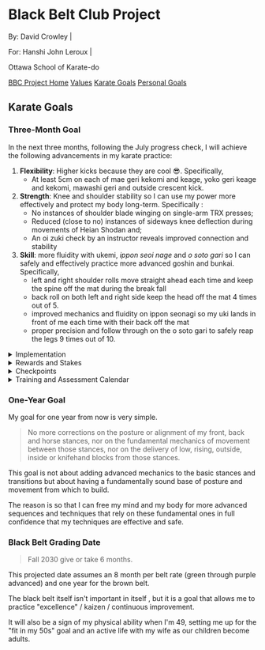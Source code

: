<link rel="stylesheet" href="bbc-style.css">

<div class="bbc-title" markdown='1'>

# Black Belt Club Project

<div class="bbc-meta" markdown='1'>

By: David Crowley \|

For: Hanshi John Leroux \|

Ottawa School of Karate-do

</div>

<div class="bbc-menu">

<a href="/pages/bbc/landing.html">BBC Project Home</a>
<a href="/pages/bbc/values.html">Values</a>
<a class="active" href="/pages/bbc/karate.html">Karate Goals</a>
<a href="/pages/bbc/personal.html">Personal Goals</a>

</div>

</div>

<h2 id="bbc-karate">Karate Goals</h2>

<div class="tile-box">

<div markdown='1'>

### Three-Month Goal

In the next three months, following the July progress check, I will achieve the following advancements in my karate practice:

1. **Flexibility**: Higher kicks because they are cool 😎. Specifically,
   - At least 5cm on each of mae geri kekomi and keage, yoko geri keage and kekomi, mawashi geri and outside crescent kick.
2. **Strength**: Knee and shoulder stability so I can use my power more effectively and protect my body long-term. Specifically :
   - No instances of shoulder blade winging on single-arm TRX presses;
   - Reduced (close to no) instances of sideways knee deflection during movements of Heian Shodan and;
   - An oi zuki check by an instructor reveals improved connection and stability
3. **Skill**: more fluidity with ukemi, _ippon seoi nage_ and _o soto gari_ so I can safely and effectively practice more advanced goshin and bunkai. Specifically,
   - left and right shoulder rolls move straight ahead each time and keep the spine off the mat during the break fall
   - back roll on both left and right side keep the head off the mat 4 times out of 5.
   - improved mechanics and fluidity on ippon seonagi so my uki lands in front of me each time with their back off the mat
   - proper precision and follow through on the o soto gari to safely reap the legs 9 times out of 10.

<details>

<summary>Implementation</summary>

<div markdown='1'>

#### Kicks

Gabriel Vargas has been an inspiration for me recently and has many excellent kick mobility tutorials to choose from. I will work on one or another of the following for several weeks at a time, switching based on progress, observed need and simple variety.

> [3 Exercises That Fix 90% Of High Kick Struggles](https://youtu.be/o4FUCiew7zU?si=ARj1r7cBnAUOGBxY&t=145)
>
> Exercice list
>
> 1. Raised hamstring stretch (toes up, drop chest) -> Pivot to side kick position and raise kicking leg -> Pivot to quad/hip flexor stretch/Bulgarian squat
>    - 10x per leg
>    - Adjust starting height: higher = harder
> 2. Frog pose with legs in 90 degrees, calves parallel : rock back and forth 3x -> windsheild wipers 3x per side -> pivot to quick glute stretch/child pose 1x per > side
>    - 10x
> 3. Standing, supported kick stretch with standing foot pivoted out : pull knee up with free hand with heel raised to the side -> extend lower leg to full round kick -> release leg and raise straight leg for height, using momentum -> snap kick
>    - each exercice 3x
>    - set of 10

Other workouts by Gabriel Varga :

- [Hip Mobility Routine For Better Kicks](https://youtu.be/Cg5WmMCK6pE?si=SvqnnAPJGbPC__xF&t=75)
- [How To Get HIGHER Kicks](https://youtu.be/IbVjc1Kl0lI?si=xQe8mcRQIWsAxkGd&t=120)

#### Strength

I have two approaches here: one is general bullet-proofing and the other is hip mechanics and karate coordination.

For **bullet-proofing**, I will pick up the ATG Coaching Zero program I used before in the years before joining the dojo.

> - [ATG Online Coaching Website](https://www.atgonlinecoaching.com/)
> - [ATG Blog](https://www.atgonlinecoaching.com/articles)
>
> Exercise list (combines part of the upper body workout and all of the lower body workout)
>
> - Upper body superset : TRX single arm press -> TRX inverted row -> Band pull aparts
>   - 10 reps per exercise
>   - 2-3 sets
>   - band pull apart variations :
>     - with thumbs pointed back;
>     - start from high and bring down to chest as you pull;
>     - replace with 3 sets of 10 band face-pulls;
>     - replace with seated shoulder cuff rotations (elbow on knee, arm at 90 degrees, with dumbell: 3x 10 reps each side)
> - 10x 1min reverse steps with band
> - 25x tibialis raise
> - 25x straight leg (gastroc) calf raise -> progess to single-leg
> - 25x tibialis raise
> - 25x knees over toes calf (soleus) raise -> progress to single-leg
> - 25x Patrick step (standing forward reach on one leg)
> - 5x ATG split squat per side x5 sets
> - Mobility superset (2-3sets) : 30x elephant walk -> (1 min) L-sit progressions -> Couch stretch

For **hip mechanics and coordination**, I have found a great Shotokan dojo in France lead by Bertrand Jaillet that produced many kihon tutorials during the pandemic. I will use a select few for hip strenthening, movement pattern improvement and whole-body coordination.

> [JKA karaté training : 30mn pour entraîner vos hanches en SHOTOKAN KARATE DO VIDEO N°65](https://youtu.be/HGoypg7LMng?si=PpQFQp9arl_TY3Zn)
>
> Exercise sequence based on _zenkutsu dachi_ that progressively integrates punching and blocking mechanics for full-body coordination.

Other tutorials by Bertrand Jaillet:

- [JKA Karaté training : STRETCHING SHOTOKAN KARATE-DO vidéo n°7](https://youtu.be/ee8XHa7fuzM?si=cw9jo5ar_v72fM84)
- [JKA karaté training : CONTRÔLE DES GENOUX, HANCHES ET POSITIONS](https://youtu.be/p23lsymbAlU?si=5j30eqfhS06jO8Wm)


#### Skill

For training skill, it is simply a matter of practicing my breakfalls and my throws on the mat after class and getting feedback from my _uki_, from the instructors and from analysing film myself.

</div>

</details>


<details>

<summary>Rewards and Stakes</summary>

<div markdown='1'>

#### Rewards

The absolute top reward will be that bullet-proofed, coordinated body that can continue practicing karate and a wide variety of other physical activities into the foreseeable future. Notably, I can have confidence that my body will be able to handle the ongoing journey towards my black belt.

For small, routine achievements, I will have:

- journal entries
- verbal self-affirmations
- a progress board filled with stars

For a larger reward if I hit more than 80% of my planned workouts, I would get a [Bells of Steel kettlebell](https://www.amazon.ca/Adjustable-Bells-Steel-Internally-Loaded-Competition/dp/B0D38BLJQW) as an upgrade to the 25lb ones I currently have.

#### Stakes

Again, the biggest stakes of failure are not sufficiently building my physical capacity and having to drop the intensity of my training, and possibly reducing load in other aspects of my life. I really get grumpy and restless when I'm injured! Nobody wants that!

As forfeits :

- for missing a single workout: 30 minutes less evening entertainment, converted to an earlier bedtime that day and an earlier rise the next morning.
- for missing 2 workouts in a week: zero screen-time in the evening plus the single-workout forfeit
- for missing more than 20% of workouts from one check-point to the next: the above 2-miss forfeit applies automatically for the next week.

The aim here is to annoy me while also providing space for rest and potentially building better sleep habits as a by-product of this karate goal.

</div>

</details>

<details>

<summary>Checkpoints</summary>

<div markdown='1'>

#### Test for Progress on Kicks

> - Place a mark or a piece of tape on wall at the height reached from a fixed distance for each kick

#### Test for Progress on Stability

> - Shoulder: random self-check with free hand during TRX press
> - Knee: film Heian Shodan and count lateral deflections
> - Oi zuki: check by instructor for alignment and stability

#### Test for Progress on Skill

> - Shoulder roll to side break fall: film and count number/degree of deflection from staight line
> - Back roll: film and count number of head contacts
> - Ippon seoi nage = challenge instructor for a grade

</div>

</details>

<details>

<summary>Training and Assessment Calendar</summary>

<div markdown='1'>

For this short-term goal, I have the following base calendar:

| Day                         |    Time    | Workout                          |
| --------------------------- | :--------: | -------------------------------- |
| Sunday                      | 7am-8:15am | ATG strength-through-length      |
| Monday                      | 9pm-9:30pm | Bertrand Jaillet stance work     |
| Tuesday, Thursday, Saturday | 8:30pm-9pm | Ukemi and throw work after class |
| Wednesday, Friday           | 7am-7:15am | Gabriel Vargas kick routine      |

Considering various conflicts for vacation and child care, this amounts to the following goals for the 14-week period starting on Sunday, July 20th, 2025 and ending on Saturday, October 25th, 2025.

| Workout                        | Count |
| ------------------------------ | :---: |
| Stability (ATG)                |  11   |
| Stance (Bertrand Jaillet)      |  13   |
| Kick mobility (Gabriel Vargas) |  21   |
| Ukemi and throws               |  24   |

The planned workouts include the following assessment sessions:

| Week | Assessment name             | Date | Note |
| :--: | --------------------------- | :-: | -- |
|  1   | Baseline values             | Jul. 20-26 | |
|  3   | Quarter of the way          | Aug. 10 | except skill |
|  7   | Midpoint and progress check | Sep. 2-8 | |
|  14  | Final check                 | Oct. 19-25 | |

</div>

</details>

</div>

<div markdown='1'>

### One-Year Goal

My goal for one year from now is very simple.

> No more corrections on the posture or alignment of my front, back and horse stances, nor on the fundamental mechanics of movement between those stances, nor on the delivery of low, rising, outside, inside or knifehand blocks from those stances.

This goal is not about adding advanced mechanics to the basic stances and transitions but about having a fundamentally sound base of posture and movement from which to build.

The reason is so that I can free my mind and my body for more advanced sequences and techniques that rely on these fundamental ones in full confidence that my techniques are effective and safe.

</div>

<div markdown='1'>

### Black Belt Grading Date

> Fall 2030 give or take 6 months.

This projected date assumes an 8 month per belt rate (green through purple advanced) and one year for the brown belt.

The black belt itself isn't important in itself , but it is a goal that allows me to practice "excellence" / kaizen / continuous improvement.

It will also be a sign of my physical ability when I'm 49, setting me up for the "fit in my 50s" goal and an active life with my wife as our children become adults.

</div>

</div>
